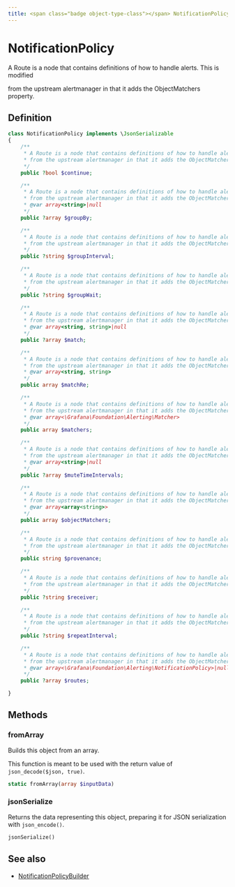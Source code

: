 ```yaml
---
title: <span class="badge object-type-class"></span> NotificationPolicy
---
```

# <span class="badge object-type-class"></span> NotificationPolicy

A Route is a node that contains definitions of how to handle alerts. This is modified

from the upstream alertmanager in that it adds the ObjectMatchers property.

## Definition

```php
class NotificationPolicy implements \JsonSerializable
{
    /**
     * A Route is a node that contains definitions of how to handle alerts. This is modified
     * from the upstream alertmanager in that it adds the ObjectMatchers property.
     */
    public ?bool $continue;

    /**
     * A Route is a node that contains definitions of how to handle alerts. This is modified
     * from the upstream alertmanager in that it adds the ObjectMatchers property.
     * @var array<string>|null
     */
    public ?array $groupBy;

    /**
     * A Route is a node that contains definitions of how to handle alerts. This is modified
     * from the upstream alertmanager in that it adds the ObjectMatchers property.
     */
    public ?string $groupInterval;

    /**
     * A Route is a node that contains definitions of how to handle alerts. This is modified
     * from the upstream alertmanager in that it adds the ObjectMatchers property.
     */
    public ?string $groupWait;

    /**
     * A Route is a node that contains definitions of how to handle alerts. This is modified
     * from the upstream alertmanager in that it adds the ObjectMatchers property.
     * @var array<string, string>|null
     */
    public ?array $match;

    /**
     * A Route is a node that contains definitions of how to handle alerts. This is modified
     * from the upstream alertmanager in that it adds the ObjectMatchers property.
     * @var array<string, string>
     */
    public array $matchRe;

    /**
     * A Route is a node that contains definitions of how to handle alerts. This is modified
     * from the upstream alertmanager in that it adds the ObjectMatchers property.
     * @var array<\Grafana\Foundation\Alerting\Matcher>
     */
    public array $matchers;

    /**
     * A Route is a node that contains definitions of how to handle alerts. This is modified
     * from the upstream alertmanager in that it adds the ObjectMatchers property.
     * @var array<string>|null
     */
    public ?array $muteTimeIntervals;

    /**
     * A Route is a node that contains definitions of how to handle alerts. This is modified
     * from the upstream alertmanager in that it adds the ObjectMatchers property.
     * @var array<array<string>>
     */
    public array $objectMatchers;

    /**
     * A Route is a node that contains definitions of how to handle alerts. This is modified
     * from the upstream alertmanager in that it adds the ObjectMatchers property.
     */
    public string $provenance;

    /**
     * A Route is a node that contains definitions of how to handle alerts. This is modified
     * from the upstream alertmanager in that it adds the ObjectMatchers property.
     */
    public ?string $receiver;

    /**
     * A Route is a node that contains definitions of how to handle alerts. This is modified
     * from the upstream alertmanager in that it adds the ObjectMatchers property.
     */
    public ?string $repeatInterval;

    /**
     * A Route is a node that contains definitions of how to handle alerts. This is modified
     * from the upstream alertmanager in that it adds the ObjectMatchers property.
     * @var array<\Grafana\Foundation\Alerting\NotificationPolicy>|null
     */
    public ?array $routes;

}
```
## Methods

### <span class="badge object-method"></span> fromArray

Builds this object from an array.

This function is meant to be used with the return value of `json_decode($json, true)`.

```php
static fromArray(array $inputData)
```

### <span class="badge object-method"></span> jsonSerialize

Returns the data representing this object, preparing it for JSON serialization with `json_encode()`.

```php
jsonSerialize()
```

## See also

 * <span class="badge builder"></span> [NotificationPolicyBuilder](./builder-NotificationPolicyBuilder.md)
